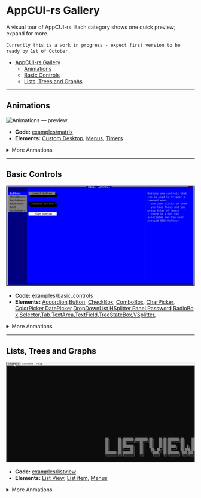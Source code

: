 # AppCUI-rs Gallery

A visual tour of AppCUI-rs. Each category shows one quick preview; expand for more.

```
Currently this is a work in progress - expect first version to be ready by 1st of October.
```

- [AppCUI-rs Gallery](#appcui-rs-gallery)
  - [Animations](#animations)
  - [Basic Controls](#basic-controls)
  - [Lists, Trees and Graphs](#lists-trees-and-graphs)


---

## Animations

![Animations — preview](img/animations/matrix.gif)

* **Code:** [examples/matrix](https://github.com/gdt050579/AppCUI-rs/tree/main/examples/matrix)
* **Elements:** [Custom Desktop](https://gdt050579.github.io/AppCUI-rs/chapter-4/custom_desktop.html), [Menus](https://gdt050579.github.io/AppCUI-rs/chapter-4/menu.html), [Timers](https://gdt050579.github.io/AppCUI-rs/chapter-7/timers.html)

<details>
  <summary>More Anmations</summary>

| Image                                   | Descrption                                                                                                                                                                                                                                                                                                                                                                                                                                                                                                         |
| --------------------------------------- | ------------------------------------------------------------------------------------------------------------------------------------------------------------------------------------------------------------------------------------------------------------------------------------------------------------------------------------------------------------------------------------------------------------------------------------------------------------------------------------------------------------------ |
| <img src="img/animations/spiral.gif" >  | **Spiral Animation** <br> * **Code:** [examples/spiral](https://github.com/gdt050579/AppCUI-rs/tree/main/examples/spiral) <br> * **Description:** The Spiral example defines a struct that incrementally computes spiral coordinates in polar form, applies aspect-ratio correction, and updates them each frame to illustrate animated geometry generation.                                                                                                                                                       |
| <img src="img/animations/fractal.gif" > | **Fractal Animation** <br> * **Code:** [examples/fractal](https://github.com/gdt050579/AppCUI-rs/tree/main/examples/fractal) <br> * **Description:** The Fractal example constructs a recursive tree-like structure by generating line segments from a start point, computing endpoints using trigonometric functions, and branching at ±45° angles. Each update advances rotation, modulates scale, and regenerates points up to a configurable depth, producing an evolving visualization of recursive geometry. |
| <img src="img/animations/timer.gif" >   | **Timer** <br> * **Code:** [examples/timer](https://github.com/gdt050579/AppCUI-rs/tree/main/examples/timer) <br> * **Description:** The Timer example displays elapsed time using ASCII-art digits on a Canvas, updated via periodic TimerEvents. It provides Start, Pause, and Resume buttons to control execution, dynamically changing digit rendering based on paused state, and demonstrates integrating timers, custom rendering, and event handling within AppCUI.                                         |

</details>

---

## Basic Controls

![Animations — preview](img/basic_controls/basic_controls.gif)

* **Code:** [examples/basic_controls](https://github.com/gdt050579/AppCUI-rs/tree/main/examples/basic_controls)
* **Elements:** [Accordion](https://gdt050579.github.io/AppCUI-rs/chapter-3/stock-controls/accordion.html),[Button](https://gdt050579.github.io/AppCUI-rs/chapter-3/stock-controls/button.html), [CheckBox](https://gdt050579.github.io/AppCUI-rs/chapter-3/stock-controls/checkbox.html), [ComboBox](https://gdt050579.github.io/AppCUI-rs/chapter-3/stock-controls/combobox.html), [CharPicker](https://gdt050579.github.io/AppCUI-rs/chapter-3/stock-controls/charpicker.html), [ColorPicker](https://gdt050579.github.io/AppCUI-rs/chapter-3/stock-controls/colorpicker.html),[DatePicker](https://gdt050579.github.io/AppCUI-rs/chapter-3/stock-controls/datepicker.html),[DropDownList](https://gdt050579.github.io/AppCUI-rs/chapter-3/stock-controls/dropdownlist.html),[HSplitter](https://gdt050579.github.io/AppCUI-rs/chapter-3/stock-controls/hsplitter.html),[Panel](https://gdt050579.github.io/AppCUI-rs/chapter-3/stock-controls/panel.html),[Password](https://gdt050579.github.io/AppCUI-rs/chapter-3/stock-controls/password.html),[RadioBox](https://gdt050579.github.io/AppCUI-rs/chapter-3/stock-controls/radiobox.html),[Selector](https://gdt050579.github.io/AppCUI-rs/chapter-3/stock-controls/selector.html),[Tab](https://gdt050579.github.io/AppCUI-rs/chapter-3/stock-controls/tab.html),[TextArea](https://gdt050579.github.io/AppCUI-rs/chapter-3/stock-controls/textarea.html),[TextField](https://gdt050579.github.io/AppCUI-rs/chapter-3/stock-controls/textfield.html),[TreeStateBox](https://gdt050579.github.io/AppCUI-rs/chapter-3/stock-controls/treestatebox.html),[VSplitter](https://gdt050579.github.io/AppCUI-rs/chapter-3/stock-controls/vsplitter.html),

<details>
  <summary>More Anmations</summary>

| Image                                           | Descrption                                                                                                                                                                                                                                                                                                                                                                                                                                                                                    |
| ----------------------------------------------- | --------------------------------------------------------------------------------------------------------------------------------------------------------------------------------------------------------------------------------------------------------------------------------------------------------------------------------------------------------------------------------------------------------------------------------------------------------------------------------------------- |
| <img src="img/basic_controls/char_picker.gif" > | **Char Picker** <br> * **Code:** [examples/charpicker](https://github.com/gdt050579/AppCUI-rs/tree/main/examples/charpicker) <br> * **Description:** A **CharPicker** is a UI control in AppCUI-rs that allows users to select a single character from a wide range of Unicode sets, such as ASCII, box-drawing and line-drawing symbols, arrows, geometric shapes, emoji, and other predefined or custom character groups, presented in an expandable panel for easy browsing and selection. |
|                                                 |

</details>

---

## Lists, Trees and Graphs

![Lists & Trees — preview](img/lists/listview.gif)

* **Code:** [examples/listview](https://github.com/gdt050579/AppCUI-rs/tree/main/examples/listview)
* **Elements:** [List View](https://gdt050579.github.io/AppCUI-rs/chapter-3/stock-controls/listview.html), [List item](https://gdt050579.github.io/AppCUI-rs/chapter-3/object-traits/listitem.html), [Menus](https://gdt050579.github.io/AppCUI-rs/chapter-4/menu.html)

<details>
  <summary>More Anmations</summary>

| Image                                | Descrption                                                                                                                                                                                                                                                        |
| ------------------------------------ | ----------------------------------------------------------------------------------------------------------------------------------------------------------------------------------------------------------------------------------------------------------------- |
| <img src="img/lists/graphview.gif" > | **Graph Viewer** <br> * **Code:** [examples/graphs](https://github.com/gdt050579/AppCUI-rs/tree/main/examples/graphs) <br> * **Description:** Various animation with graphs/trees where you can move nodes, display orthogonal lines, search and filter data, etc |
| <img src="img/lists/treeview.gif" >  | **Tree Viewer** <br> * **Code:** [examples/treeview](https://github.com/gdt050579/AppCUI-rs/tree/main/examples/treeview) <br> * **Description:** A simple tree view wth 3 columns where you can navigate, select, sort, filter, fold and unfold items.            |
| <img src="img/lists/listbox.gif" >   | **ListBoxr** <br> * **Code:** [examples/listbox](https://github.com/gdt050579/AppCUI-rs/tree/main/examples/listbox) <br> * **Description:** A listbox is a simple list that has multiple items (without any columns - all strings) that you can select from.      |


</details>